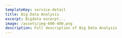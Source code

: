 ```yaml
---
templateKey: service-detail
title: Big Data Analysis
excerpt: Bigdata excerpt...
image: /assets/img-600-400.png
description: Full description of Big Data Analysis
---
```

